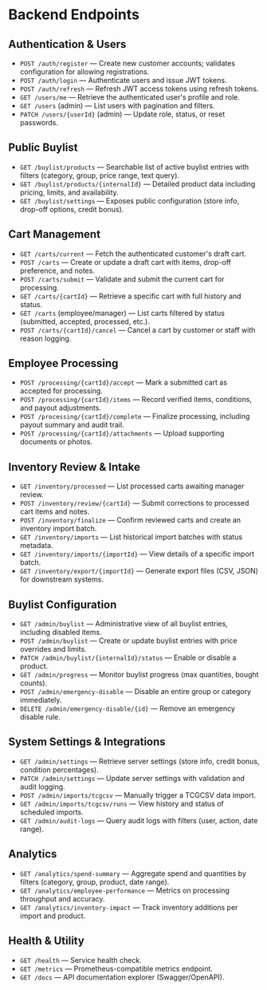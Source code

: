 # Backend Endpoints

## Authentication & Users
- `POST /auth/register` — Create new customer accounts; validates configuration for allowing registrations.
- `POST /auth/login` — Authenticate users and issue JWT tokens.
- `POST /auth/refresh` — Refresh JWT access tokens using refresh tokens.
- `GET /users/me` — Retrieve the authenticated user's profile and role.
- `GET /users` (admin) — List users with pagination and filters.
- `PATCH /users/{userId}` (admin) — Update role, status, or reset passwords.

## Public Buylist
- `GET /buylist/products` — Searchable list of active buylist entries with filters (category, group, price range, text query).
- `GET /buylist/products/{internalId}` — Detailed product data including pricing, limits, and availability.
- `GET /buylist/settings` — Exposes public configuration (store info, drop-off options, credit bonus).

## Cart Management
- `GET /carts/current` — Fetch the authenticated customer's draft cart.
- `POST /carts` — Create or update a draft cart with items, drop-off preference, and notes.
- `POST /carts/submit` — Validate and submit the current cart for processing.
- `GET /carts/{cartId}` — Retrieve a specific cart with full history and status.
- `GET /carts` (employee/manager) — List carts filtered by status (submitted, accepted, processed, etc.).
- `POST /carts/{cartId}/cancel` — Cancel a cart by customer or staff with reason logging.

## Employee Processing
- `POST /processing/{cartId}/accept` — Mark a submitted cart as accepted for processing.
- `POST /processing/{cartId}/items` — Record verified items, conditions, and payout adjustments.
- `POST /processing/{cartId}/complete` — Finalize processing, including payout summary and audit trail.
- `POST /processing/{cartId}/attachments` — Upload supporting documents or photos.

## Inventory Review & Intake
- `GET /inventory/processed` — List processed carts awaiting manager review.
- `POST /inventory/review/{cartId}` — Submit corrections to processed cart items and notes.
- `POST /inventory/finalize` — Confirm reviewed carts and create an inventory import batch.
- `GET /inventory/imports` — List historical import batches with status metadata.
- `GET /inventory/imports/{importId}` — View details of a specific import batch.
- `GET /inventory/export/{importId}` — Generate export files (CSV, JSON) for downstream systems.

## Buylist Configuration
- `GET /admin/buylist` — Administrative view of all buylist entries, including disabled items.
- `POST /admin/buylist` — Create or update buylist entries with price overrides and limits.
- `PATCH /admin/buylist/{internalId}/status` — Enable or disable a product.
- `GET /admin/progress` — Monitor buylist progress (max quantities, bought counts).
- `POST /admin/emergency-disable` — Disable an entire group or category immediately.
- `DELETE /admin/emergency-disable/{id}` — Remove an emergency disable rule.

## System Settings & Integrations
- `GET /admin/settings` — Retrieve server settings (store info, credit bonus, condition percentages).
- `PATCH /admin/settings` — Update server settings with validation and audit logging.
- `POST /admin/imports/tcgcsv` — Manually trigger a TCGCSV data import.
- `GET /admin/imports/tcgcsv/runs` — View history and status of scheduled imports.
- `GET /admin/audit-logs` — Query audit logs with filters (user, action, date range).

## Analytics
- `GET /analytics/spend-summary` — Aggregate spend and quantities by filters (category, group, product, date range).
- `GET /analytics/employee-performance` — Metrics on processing throughput and accuracy.
- `GET /analytics/inventory-impact` — Track inventory additions per import and product.

## Health & Utility
- `GET /health` — Service health check.
- `GET /metrics` — Prometheus-compatible metrics endpoint.
- `GET /docs` — API documentation explorer (Swagger/OpenAPI).
